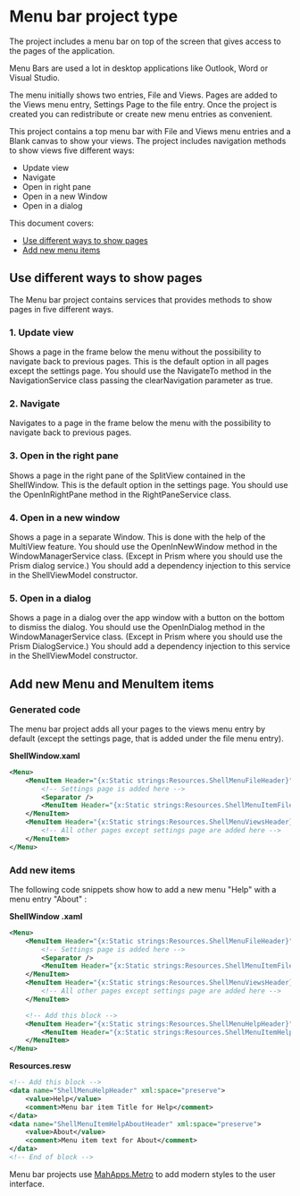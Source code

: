 # Menu bar project type

The project includes a menu bar on top of the screen that gives access to the pages of the application.

Menu Bars are used a lot in desktop applications like Outlook, Word or Visual Studio.

The menu initially shows two entries, File and Views. Pages are added to the Views menu entry, Settings Page to the file entry. Once the project is created you can redistribute or create new menu entries as convenient.

This project contains a top menu bar with File and Views menu entries and a Blank canvas to show your views. The project includes navigation methods to show views five different ways:

- Update view
- Navigate
- Open in right pane
- Open in a new Window
- Open in a dialog

This document covers:

- [Use different ways to show pages](#navigation)
- [Add new menu items](#newmenuitems)

<a name="navigation"></a>

## Use different ways to show pages

The Menu bar project contains services that provides methods to show pages in five different ways.

### 1.  Update view

Shows a page in the frame below the menu without the possibility to navigate back to previous pages. This is the default option in all pages except the settings page. You should use the NavigateTo method in the NavigationService class passing the clearNavigation parameter as true.

### 2. Navigate

Navigates to a page in the frame below the menu with the possibility to navigate back to previous pages.

### 3. Open in the right pane

Shows a page in the right pane of the SplitView contained in the ShellWindow. This is the default option in the settings page. You should use the OpenInRightPane method in the RightPaneService class.

### 4. Open in a new window

Shows a page in a separate Window. This is done with the help of the MultiView feature. You should use the OpenInNewWindow method in the WindowManagerService class. (Except in Prism where you should use the Prism dialog service.) You should add a dependency injection to this service in the ShellViewModel constructor.

### 5. Open in a dialog

Shows a page in a dialog over the app window with a button on the bottom to dismiss the dialog. You should use the OpenInDialog method in the WindowManagerService class. (Except in Prism where you should use the Prism DialogService.) You should add a dependency injection to this service in the ShellViewModel constructor.

<a name="newmenuitems"></a>

## Add new Menu and MenuItem items

### Generated code

The menu bar project adds all your pages to the views menu entry by default (except the settings page, that is added under the file menu entry).

**ShellWindow.xaml**

```xml
<Menu>
    <MenuItem Header="{x:Static strings:Resources.ShellMenuFileHeader}">
        <!-- Settings page is added here -->
        <Separator />
        <MenuItem Header="{x:Static strings:Resources.ShellMenuItemFileExitHeader}" Command="{Binding MenuFileExitCommand}" />
    </MenuItem>
    <MenuItem Header="{x:Static strings:Resources.ShellMenuViewsHeader}">
        <!-- All other pages except settings page are added here -->
    </MenuItem>
</Menu>
```

### Add new items

The following code snippets show how to add a new menu "Help" with a menu entry "About" :

**ShellWindow .xaml**

```xml
<Menu>
    <MenuItem Header="{x:Static strings:Resources.ShellMenuFileHeader}">
        <!-- Settings page is added here -->
        <Separator />
        <MenuItem Header="{x:Static strings:Resources.ShellMenuItemFileExitHeader}" Command="{Binding MenuFileExitCommand}" />
    </MenuItem>
    <MenuItem Header="{x:Static strings:Resources.ShellMenuViewsHeader}">
        <!-- All other pages except settings page are added here -->
    </MenuItem>

    <!-- Add this block -->
    <MenuItem Header="{x:Static strings:Resources.ShellMenuHelpHeader}">
        <MenuItem Header="{x:Static strings:Resources.ShellMenuItemHelpAboutHeader}" Command="{Binding MenuHelpAboutCommand}" />
    </MenuItem>
</Menu>
```

**Resources.resw**

```xml
<!-- Add this block -->
<data name="ShellMenuHelpHeader" xml:space="preserve">
    <value>Help</value>
    <comment>Menu bar item Title for Help</comment>
</data>
<data name="ShellMenuItemHelpAboutHeader" xml:space="preserve">
    <value>About</value>
    <comment>Menu item text for About</comment>
</data>
<!-- End of block -->
```



Menu bar projects use [MahApps.Metro](../mahapps-metro.md) to add modern styles to the user interface.